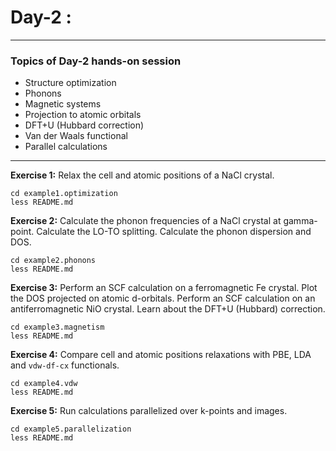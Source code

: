 # Day-2 :
---------

### Topics of Day-2 hands-on session

- Structure optimization
- Phonons
- Magnetic systems
- Projection to atomic orbitals
- DFT+U (Hubbard correction)
- Van der Waals functional
- Parallel calculations

-----------

**Exercise 1:** Relax the cell and atomic positions
                of a NaCl crystal.

    cd example1.optimization
    less README.md

**Exercise 2:** Calculate the phonon frequencies
                of a NaCl crystal at gamma-point.
                Calculate the LO-TO splitting.
                Calculate the phonon dispersion and DOS.

    cd example2.phonons
    less README.md

**Exercise 3:** Perform an SCF calculation
                on a ferromagnetic Fe crystal.
                Plot the DOS projected on atomic d-orbitals.
                Perform an SCF calculation
                on an antiferromagnetic NiO crystal.
                Learn about the DFT+U (Hubbard) correction.

    cd example3.magnetism
    less README.md

**Exercise 4:** Compare cell and atomic positions
                relaxations with PBE, LDA and `vdw-df-cx`
                functionals.

    cd example4.vdw
    less README.md

**Exercise 5:** Run calculations parallelized
                over k-points and images.

    cd example5.parallelization
    less README.md
